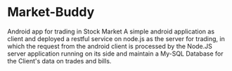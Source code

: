 Market-Buddy
============

Android app for trading in Stock Market
A simple android application as client and deployed a restful service on node.js as the
server for trading, in which the request from the android client is processed by the Node.JS server
application running on its side and maintain a My-SQL Database for the Client's data on trades
and bills.
